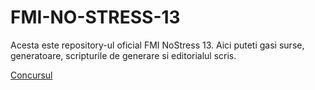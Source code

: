 # FMI-NO-STRESS-13

Acesta este repository-ul oficial FMI NoStress 13. Aici puteti gasi surse, generatoare, scripturile de generare si editorialul scris.

[Concursul](https://kilonova.ro/contests/818)
